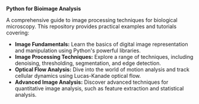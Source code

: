 **Python for Bioimage Analysis**

A comprehensive guide to image processing techniques for biological microscopy. This repository provides practical examples and tutorials covering:

* **Image Fundamentals:** Learn the basics of digital image representation and manipulation using Python's powerful libraries.
* **Image Processing Techniques:** Explore a range of techniques, including denoising, thresholding, segmentation, and edge detection.
* **Optical Flow Analysis:** Dive into the world of motion analysis and track cellular dynamics using Lucas-Kanade optical flow.
* **Advanced Image Analysis:** Discover advanced techniques for quantitative image analysis, such as feature extraction and statistical analysis.
